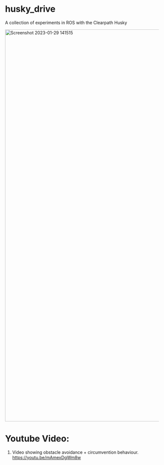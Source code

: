 # husky_drive
A collection of experiments in ROS with the Clearpath Husky

<img width="1280" alt="Screenshot 2023-01-29 141515" src="https://user-images.githubusercontent.com/75780907/215350603-4957362f-c8f7-465e-a659-3beeac3533a6.png">


# Youtube Video:

1. Video showing obstacle avoidance + circumvention behaviour. 
https://youtu.be/mAmexDgWm8w


